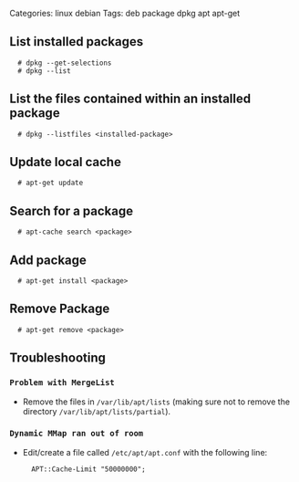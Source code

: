 Categories: linux
            debian
Tags: deb
      package
      dpkg
      apt
      apt-get

## List installed packages ##

      # dpkg --get-selections
      # dpkg --list

## List the files contained within an installed package ##

      # dpkg --listfiles <installed-package>

## Update local cache ##

      # apt-get update

## Search for a package ##

      # apt-cache search <package>

## Add package ##

      # apt-get install <package>

## Remove Package ##

      # apt-get remove <package>


## Troubleshooting ##


### `Problem with MergeList` ###

- Remove the files in `/var/lib/apt/lists` (making sure not to remove the directory `/var/lib/apt/lists/partial`).

### `Dynamic MMap ran out of room`

- Edit/create a file called `/etc/apt/apt.conf` with the following line:

        APT::Cache-Limit "50000000";



  

